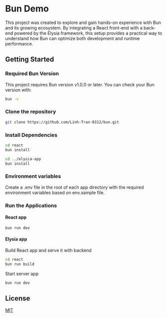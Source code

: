 # Bun Demo

This project was created to explore and gain hands-on experience with Bun and its growing ecosystem. By integrating a React front-end with a back-end powered by the Elysia framework, this setup provides a practical way to understand how Bun can optimize both development and runtime performance.
## Getting Started
### Required Bun Version
This project requires Bun version v1.0.0 or later.
You can check your Bun version with:


```bash
bun -v
```

### Clone the repository

```bash
git clone https://github.com/Linh-Tran-0312/bun.git
```

###  Install Dependencies

```bash
cd react
bun install

cd ../elysia-app
bun install
```
### Environment variables
Create a .env file in the root of each app directory with the required environment variables based on env.sample file.
### Run the Applications
#### React app
```bash
bun run dev
```
#### Elysia app
Build React app and serve it with backend
```bash
cd react
bun run build
```
Start server app
```bash
bun run dev
```

## License

[MIT](https://choosealicense.com/licenses/mit/)